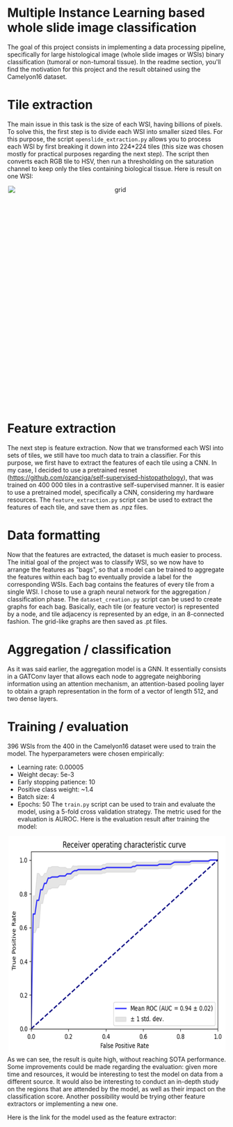 # Multiple Instance Learning based whole slide image classification
The goal of this project consists in implementing a data processing pipeline, specifically for large histological image (whole slide images or WSIs) binary classification (tumoral or non-tumoral tissue). In the readme section, you'll find the motivation for this project and the result obtained using the Camelyon16 dataset.

# Tile extraction
The main issue in this task is the size of each WSI, having billions of pixels. To solve this, the first step is to divide each WSI into smaller sized tiles. For this purpose, the script ```openslide_extraction.py``` allows you to process each WSI by first breaking it down into 224*224 tiles (this size was chosen mostly for practical purposes regarding the next step). The script then converts each RGB tile to HSV, then run a thresholding on the saturation channel to keep only the tiles containing biological tissue. Here is result on one WSI:
<div style="text-align: center;">
  <img src="grid.png?raw=true" alt="grid" style="width: 500px; height: 500px; display: inline-block;">
</div>

# Feature extraction
The next step is feature extraction. Now that we transformed each WSI into sets of tiles, we still have too much data to train a classifier. For this purpose, we first have to extract the features of each tile using a CNN. In my case, I decided to use a pretrained resnet (https://github.com/ozanciga/self-supervised-histopathology), that was trained on 400 000 tiles in a contrastive self-supervised manner. It is easier to use a pretrained model, specifically a CNN, considering my hardware resources. The ```feature_extraction.py``` script can be used to extract the features of each tile, and save them as .npz files.

# Data formatting
Now that the features are extracted, the dataset is much easier to process. The initial goal of the project was to classify WSI, so we now have to arrange the features as "bags", so that a model can be trained to aggregate the features within each bag to eventually provide a label for the corresponding WSIs. Each bag contains the features of every tile from a single WSI. I chose to use a graph neural network for the aggregation / classification phase. The ```dataset_creation.py``` script can be used to create graphs for each bag. Basically, each tile (or feature vector) is represented by a node, and tile adjacency is represented by an edge, in an 8-connected fashion. The grid-like graphs are then saved as .pt files.

# Aggregation / classification
As it was said earlier, the aggregation model is a GNN. It essentially consists in a GATConv layer that allows each node to aggregate neighboring information using an attention mechanism, an attention-based pooling layer to obtain a graph representation in the form of a vector of length 512, and two dense layers.

# Training / evaluation
396 WSIs from the 400 in the Camelyon16 dataset were used to train the model. The hyperparameters were chosen empirically:
- Learning rate: 0.00005
- Weight decay: 5e-3
- Early stopping patience: 10
- Positive class weight: ~1.4
- Batch size: 4
- Epochs: 50
The ```train.py``` script can be used to train and evaluate the model, using a 5-fold cross validation strategy. The metric used for the evaluation is AUROC.
Here is the evaluation result after training the model:
<div style="text-align: center;">
  <img src="auroc.png?raw=true" alt="grid" style="width: 500px; height: 500px; display: inline-block;">
</div>
As we can see, the result is quite high, without reaching SOTA performance.
Some improvements could be made regarding the evaluation: given more time and resources, it would be interesting to test the model on data from a different source. It would also be interesting to conduct an in-depth study on the regions that are attended by the model, as well as their impact on the classification score. Another possibility would be trying other feature extractors or implementing a new one.

Here is the link for the model used as the feature extractor:
[](https://drive.google.com/file/d/1YUafo9802L_GRpN_jOS1neH3aALlcwYv/view?usp=drive_link)
